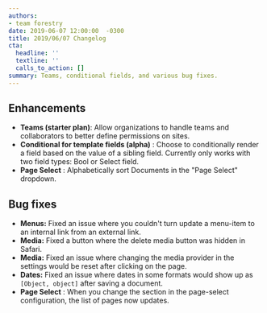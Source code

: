 ```yaml
---
authors:
- team forestry
date: 2019-06-07 12:00:00  -0300
title: 2019/06/07 Changelog
cta:
  headline: ''
  textline: ''
  calls_to_action: []
summary: Teams, conditional fields, and various bug fixes.
---
```

## Enhancements

* **Teams (starter plan)**: Allow organizations to handle teams and collaborators to better define permissions on sites.
* **Conditional for template fields (alpha)** : Choose to conditionally render a field based on the value of a sibling field. Currently only works with two field types: Bool or Select field.
* **Page Select** : Alphabetically sort Documents in the "Page Select" dropdown.

## Bug fixes

* **Menus:** Fixed an issue where you couldn't turn update a menu-item to an internal link from an external link.
* **Media:** Fixed a button where the delete media button was hidden in Safari.
* **Media:** Fixed an issue where changing the media provider in the settings would be reset after clicking on the page.
* **Dates:** Fixed an issue where dates in some formats would show up as `[Object, object]` after saving a document.
* **Page Select** : When you change the section in the page-select configuration, the list of pages now updates.
